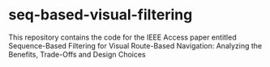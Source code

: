 # seq-based-visual-filtering
This repository contains the code for the IEEE Access paper entitled Sequence-Based Filtering for Visual Route-Based Navigation: Analyzing the Benefits, Trade-Offs and Design Choices

